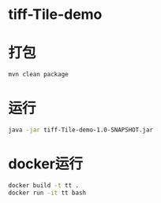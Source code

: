 # tiff-Tile-demo

# 打包
```bash
mvn clean package
```

# 运行
```bash
java -jar tiff-Tile-demo-1.0-SNAPSHOT.jar
```

# docker运行
```bash
docker build -t tt .
docker run -it tt bash
```